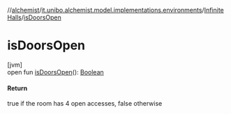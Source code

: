 //[alchemist](../../../index.md)/[it.unibo.alchemist.model.implementations.environments](../index.md)/[InfiniteHalls](index.md)/[isDoorsOpen](is-doors-open.md)

# isDoorsOpen

[jvm]\
open fun [isDoorsOpen](is-doors-open.md)(): [Boolean](https://kotlinlang.org/api/latest/jvm/stdlib/kotlin/-boolean/index.html)

#### Return

true if the room has 4 open accesses, false otherwise
